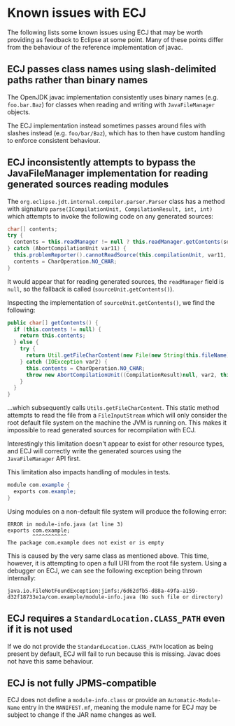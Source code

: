 # Known issues with ECJ

The following lists some known issues using ECJ that may be worth
providing as feedback to Eclipse at some point. Many of these points
differ from the behaviour of the reference implementation of javac.

## ECJ passes class names using slash-delimited paths rather than binary names

The OpenJDK javac implementation consistently uses binary names (e.g. `foo.bar.Baz`) for classes
when reading and writing with `JavaFileManager` objects.

The ECJ implementation instead sometimes passes around files with slashes instead
(e.g. `foo/bar/Baz`), which has to then have custom handling to enforce consistent behaviour.


## ECJ inconsistently attempts to bypass the JavaFileManager implementation for reading generated sources reading modules

The `org.eclipse.jdt.internal.compiler.parser.Parser` class has a method with signature
`parse(ICompilationUnit, CompilationResult, int, int)` which attempts to invoke the following code
on any generated sources:

```java
char[] contents;
try {
  contents = this.readManager != null ? this.readManager.getContents(sourceUnit) : sourceUnit.getContents();
} catch (AbortCompilationUnit var11) {
  this.problemReporter().cannotReadSource(this.compilationUnit, var11, this.options.verbose);
  contents = CharOperation.NO_CHAR;
}
```

It would appear that for reading generated sources, the `readManager` field is `null`, so the
fallback is called (`sourceUnit.getContents()`).

Inspecting the implementation of `sourceUnit.getContents()`, we find the following:

```java
public char[] getContents() {
  if (this.contents != null) {
    return this.contents;
  } else {
    try {
      return Util.getFileCharContent(new File(new String(this.fileName)), this.encoding);
    } catch (IOException var2) {
      this.contents = CharOperation.NO_CHAR;
      throw new AbortCompilationUnit((CompilationResult)null, var2, this.encoding);
    }
  }
}
```

...which subsequently calls `Utils.getFileCharContent`. This static method attempts to read the
file from a `FileInputStream` which will only consider the root default file system on the machine
the JVM is running on. This makes it impossible to read generated sources for recompilation with
ECJ.

Interestingly this limitation doesn't appear to exist for other resource types, and ECJ will
correctly write the generated sources using the `JavaFileManager` API first.

This limitation also impacts handling of modules in tests.

```java
module com.example {
  exports com.example;
}
```

Using modules on a non-default file system will produce the following error:

```
ERROR in module-info.java (at line 3)
exports com.example;
        ^^^^^^^^^^^
The package com.example does not exist or is empty
```

This is caused by the very same class as mentioned above. This time, however, it is attempting
to open a full URI from the root file system. Using a debugger on ECJ, we can see the following
exception being thrown internally:

```
java.io.FileNotFoundException:jimfs:/6d62dfb5-d88a-49fa-a159-d32f18733e1a/com.example/module-info.java (No such file or directory)
```


## ECJ requires a `StandardLocation.CLASS_PATH` even if it is not used

If we do not provide the `StandardLocation.CLASS_PATH` location as being present
by default, ECJ will fail to run because this is missing. Javac does not have this
same behaviour.

## ECJ is not fully JPMS-compatible

ECJ does not define a `module-info.class` or provide an `Automatic-Module-Name` entry in the
`MANIFEST.mf`, meaning the module name for ECJ may be subject to change if the JAR name changes
as well.
